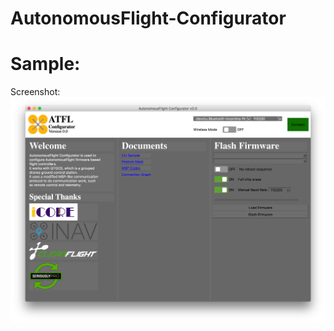 # AutonomousFlight-Configurator  

# Sample:  
Screenshot:
![alt text](https://github.com/liutairan/AutonomousFlight-Configurator/blob/master/Pictures/Snip20180901_17.png "Sample image")
